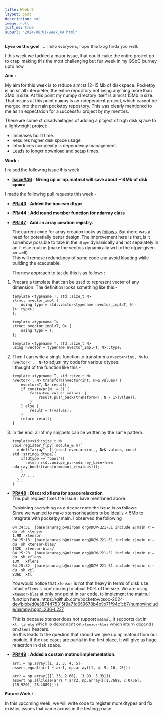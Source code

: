 ```yaml
---
title: Week 9
layout: post
description: null
image: null
just_me: true
suburl: "2024/08/01/week_09.html"
---
```

**Eyes on the goal**
.... Hello everyone, hope this blog finds you well.

I this week we tackled a major issue, that could make the entire project go to crap, making this the most challenging but fun week in my GSoC journey upto now.

**Aim :** 

My aim for this week is to reduce almost 12-15 Mb of disk space. Pocketpy is an small interpreter, the entire repository not being anything more than 3Mb in size. At this point my numpy directory itself is almost 15Mb in size. 
That means at this point numpy is an independent project, which cannot be merged into the main pocketpy repository. This was clearly mentioned to me as an expectation for a successful project by my mentors.

These are some of disadvantages of adding a project of high disk space to a lightweight project:
- Increases build time.
- Requires higher disk space usage.
- Introduces complexity in dependency management.
- Leads to longer download and setup times.

**Work :** 

I raised the following issue this week -
- **[Issue#46](https://github.com/pocketpy/gsoc-2024-dev/issues/46)** : **Giving up on np.matmul will save about ~14Mb of disk space**

I made the following pull requests this week -

- **[PR#43](https://github.com/pocketpy/gsoc-2024-dev/pull/43)** : **Added the boolean dtype**
- **[PR#44](https://github.com/pocketpy/gsoc-2024-dev/pull/44)** : **Add round member function for ndarray class**
- **[PR#47](https://github.com/pocketpy/gsoc-2024-dev/pull/47)** : **Add an array creation registry.**

  The current code for array creation looks as [follows](https://github.com/pocketpy/gsoc-2024-dev/blob/d0e6874475315f9a71d669678b4b9b71f94c1cb7/numpy/src/numpy.cpp#L1265-L1458). But there was a need for potentially better design.
  The improvement here is that, is it somehow possible to take in the `dtpye` dynamically and not separately in an if-else routine (make the vectors dynamically wrt to the dtpye given as well). \
  This will remove redundancy of same code and avoid bloating while building the executable.

  The new approach to tackle this is as follows :
1. Prepare a template that can be used to represent vector of any dimension. The definition looks something like this -
    ```
    template <typename T, std::size_t N>
    struct nvector_impl {
        using type = std::vector<typename nvector_impl<T, N - 1>::type>;
    };
    
    template <typename T>
    struct nvector_impl<T, 0> {
        using type = T;
    };
    
    template <typename T, std::size_t N>
    using nvector = typename nvector_impl<T, N>::type;
    ```

2. Then I can write a single function to transform a `nvector<int, N>`  to `nvector<T,  N>` to adjust my code for various dtypes. \
     I thought of the function like this -
    ```
    template <typename T, std::size_t N>
    nvector<T, N> transform(nvector<int, N>& values) {
        nvector<T, N> result;
        if constexpr(N != 0) {
            for(auto& value: values) {
                result.push_back(transform<T, N - 1>(value));
            }
        } else {
            result = T(values);
        }
        return result;
    }
    ```
3. In the end, all of my snippets can be written by the same pattern.
    ```
    template<std::size_t N>
    void register_f(py::module_& m){
      m.def("array", [](const nvector<int_, N>& values, const std::string& dtype){
        if(dtype == "bool"){
          return std::unique_ptr<ndarray_base>(new ndarray_bool(transform<bool_>(values)));
        }
        // ...
      });
    }
    ```
- **[PR#48](https://github.com/pocketpy/gsoc-2024-dev/pull/48)** : **Discard xflens for space relaxation.** \
  This pull request fixes the issue I have mentioned above.

  Explaining everything on a deeper note the issue is as follows - \
  Since we wanted to make xtensor headers to be ideally < 5Mb to integrate with pocketpy main. I observed the following
  
  ```
  04:24:51  |base|anurag_b@nirpan.org@DQW-221-51 include ±|main ✗|→ du -sh xtensor
  1.9M	xtensor
  04:25:13  |base|anurag_b@nirpan.org@DQW-221-51 include ±|main ✗|→ du -sh xtensor-blas/
  132K	xtensor-blas/
  04:25:23  |base|anurag_b@nirpan.org@DQW-221-51 include ±|main ✗|→ du -sh xflens
  13M	xflens
  04:25:32  |base|anurag_b@nirpan.org@DQW-221-51 include ±|main ✗|→ du -sh xtl
  836K	xtl
  ```
  
  You would notice that `xtensor` is not that heavy in terms of disk size. Infact `xflens` is contributing to about 90% of the size.
  We are using `xtensor-blas` at only one point in our code, to implement the matmul function here.
  https://github.com/pocketpy/gsoc-2024-dev/blob/d0e6874475315f9a71d669678b4b9b71f94c1cb7/numpy/include/numpy.hpp#L236-L237
  
  This is because xtensor does not support `matmul`, it supports `dot` in `xt::linalg` which is dependent on `xtensor-blas` which inturn depends on`xflens` headers. \
  So this leads to the question that should we give up np.matmul from our module, if the use cases are partial in the first place. It will give us huge relaxation in disk space.
  
- **[PR#49](https://github.com/pocketpy/gsoc-2024-dev/pull/49)** : **Added a custom matmul implementation.**
  ```
  arr1 = np.array([1, 2, 3, 4, 5])
  assert_equal(arr1 * arr1, np.array([1, 4, 9, 16, 25]))
  
  arr2 = np.array([[1.33, 2.66], [3.99, 5.33]])
  assert np.allclose(arr2 * arr2, np.array([[1.7689, 7.0756], [15.9201, 28.4089]]))
  ``` 
**Future Work :**

  In this upcoming week, we will write code to register more dtypes and fix existing issues that came across in the testing phase.
